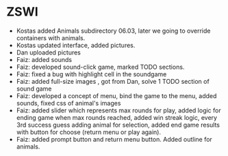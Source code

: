 # ZSWI

+ Kostas added Animals subdirectory 06.03, later we going to override containers with animals.
+ Kostas updated interface, added pictures.
+ Dan uploaded pictures
+ Faiz: added sounds
+ Faiz: developed sound-click game, marked TODO sections.
+ Faiz: fixed a bug with highlight cell in the soundgame
+ Faiz: added full-size images , got from Dan, solve 1 TODO section of sound game 
+ Faiz: developed a concept of menu, bind the game to the menu, added sounds, fixed css of animal's images
+ Faiz: added slider which represents max rounds for play, 
		added logic for ending game when max rounds reached,
		added win streak logic, every 3rd success guess adding animal for selection,
		added end game results with button for choose (return menu or play again).
+ Faiz: added prompt button and return menu button. Added outline for animals.